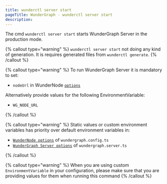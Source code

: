 ```yaml
---
title: wunderctl server start
pageTitle: WunderGraph - wunderctl server start
description:
---
```


The cmd `wunderctl server start` starts WunderGraph Server in the production mode.

{% callout type="warning" %}
`wunderctl server start` not doing any kind of generation.
It is requires generated files from `wunderctl generate`.
{% /callout %}

{% callout type="warning" %}
To run WunderGraph Server it is mandatory to set:

- `nodeUrl` in WunderNode [`options`](/docs/wundergraph-config-ts-reference/configure-wundernode-options)

Alternatively provide values for the following EnvironmentVariable:

- `WG_NODE_URL`

{% /callout %}

{% callout type="warning" %}
Static values or custom environment variables has priority over default environment variables in:

- [`WunderNode options`](/docs/wundergraph-config-ts-reference/configure-wundernode-options) of `wundergraph.config.ts`
- [`WunderGraph Server options`](/docs/wundergraph-server-ts-reference/configure-wundergraph-server-options) of `wundergraph.server.ts`

{% /callout %}

{% callout type="warning" %}
When you are using custom `EnvironmentVariable` in your configuration,
please make sure that you are providing values for them when running this command
{% /callout %}

